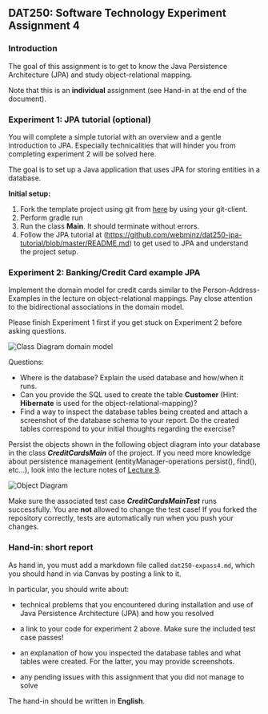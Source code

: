 ## DAT250: Software Technology Experiment Assignment 4

### Introduction

The goal of this assignment is to get to know the Java Persistence Architecture (JPA) and study object-relational mapping.

Note that this is an **individual** assignment (see Hand-in at the end of the document).

### Experiment 1: JPA tutorial (optional)

You will complete a simple tutorial with an overview and a gentle introduction to JPA. Especially technicalities that will hinder you from completing experiment 2 will be solved here.

The goal is to set up a Java application that uses JPA for storing entities in a database.

**Initial setup:**
1. Fork the template project using git from [here](https://github.com/webminz/dat250-jpa-tutorial) by using your git-client.
2. Perform gradle run
3. Run the class **Main**. It should terminate without errors.
4. Follow the JPA tutorial at (https://github.com/webminz/dat250-jpa-tutorial/blob/master/README.md) to get used to JPA and understand the project setup.

### Experiment 2: Banking/Credit Card example JPA

Implement the domain model for credit cards similar to the Person-Address-Examples in the lecture on object-relational mappings.
Pay close attention to the bidirectional associations in the domain model.

Please finish Experiment 1 first if you get stuck on Experiment 2 before asking questions.

![Class Diagram domain model](https://raw.githubusercontent.com/selabhvl/dat250public/master/expassignments/pictures/creditCard.svg)

Questions:
- Where is the database? Explain the used database and how/when it runs.
- Can you provide the SQL used to create the table **Customer** (Hint: **Hibernate** is used for the object-relational-mapping)?
- Find a way to inspect the database tables being created and attach a screenshot of the database schema to your report. Do the created tables correspond to your initial thoughts regarding the exercise?

Persist the objects shown in the following object diagram into your database in the class **_CreditCardsMain_** of the project. If you need more knowledge about persistence management (entityManager-operations persist(), find(), etc...), look into the lecture notes of [Lecture 9](https://hvl.instructure.com/courses/28936/pages/lecture-9-persistence-management-and-queries-monday?module_item_id=819339).

![Object Diagram](https://raw.githubusercontent.com/selabhvl/dat250public/master/expassignments/pictures/object-diagram.svg)

Make sure the associated test case **_CreditCardsMainTest_** runs successfully. You are **not** allowed to change the test case!
If you forked the repository correctly, tests are automatically run when you push your changes.

### Hand-in: short report

As hand in, you must add a markdown file called `dat250-expass4.md`, which you should hand in via Canvas by posting a link to it.

In particular, you should write about:

- technical problems that you encountered during installation and use of Java Persistence Architecture (JPA) and how you resolved

- a link to your code for experiment 2 above. Make sure the included test case passes!

- an explanation of how you inspected the database tables and what tables were created. For the latter, you may provide screenshots.

- any pending issues with this assignment that you did not manage to solve

The hand-in should be written in **English**.
